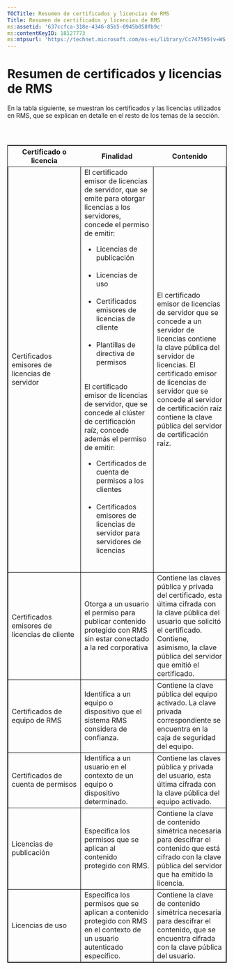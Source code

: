```yaml
---
TOCTitle: Resumen de certificados y licencias de RMS
Title: Resumen de certificados y licencias de RMS
ms:assetid: '637ccfca-318e-4346-85b5-0945b058fb9c'
ms:contentKeyID: 18127773
ms:mtpsurl: 'https://technet.microsoft.com/es-es/library/Cc747595(v=WS.10)'
---
```


Resumen de certificados y licencias de RMS
==========================================

En la tabla siguiente, se muestran los certificados y las licencias utilizados en RMS, que se explican en detalle en el resto de los temas de la sección.

###  

 
<table style="border:1px solid black;">
<colgroup>
<col width="33%" />
<col width="33%" />
<col width="33%" />
</colgroup>
<thead>
<tr class="header">
<th>Certificado o licencia</th>
<th>Finalidad</th>
<th>Contenido</th>
</tr>
</thead>
<tbody>
<tr class="odd">
<td style="border:1px solid black;">Certificados emisores de licencias de servidor</td>
<td style="border:1px solid black;">El certificado emisor de licencias de servidor, que se emite para otorgar licencias a los servidores, concede el permiso de emitir:
<ul>
<li>Licencias de publicación<br />
<br />
</li>
<li>Licencias de uso<br />
<br />
</li>
<li>Certificados emisores de licencias de cliente<br />
<br />
</li>
<li>Plantillas de directiva de permisos<br />
<br />
</li>
</ul>
El certificado emisor de licencias de servidor, que se concede al clúster de certificación raíz, concede además el permiso de emitir:
<ul>
<li>Certificados de cuenta de permisos a los clientes<br />
<br />
</li>
<li>Certificados emisores de licencias de servidor para servidores de licencias<br />
<br />
</li>
</ul></td>
<td style="border:1px solid black;">El certificado emisor de licencias de servidor que se concede a un servidor de licencias contiene la clave pública del servidor de licencias.
El certificado emisor de licencias de servidor que se concede al servidor de certificación raíz contiene la clave pública del servidor de certificación raíz.</td>
</tr>
<tr class="even">
<td style="border:1px solid black;">Certificados emisores de licencias de cliente</td>
<td style="border:1px solid black;">Otorga a un usuario el permiso para publicar contenido protegido con RMS sin estar conectado a la red corporativa</td>
<td style="border:1px solid black;">Contiene las claves pública y privada del certificado, esta última cifrada con la clave pública del usuario que solicitó el certificado. Contiene, asimismo, la clave pública del servidor que emitió el certificado.</td>
</tr>
<tr class="odd">
<td style="border:1px solid black;">Certificados de equipo de RMS</td>
<td style="border:1px solid black;">Identifica a un equipo o dispositivo que el sistema RMS considera de confianza.</td>
<td style="border:1px solid black;">Contiene la clave pública del equipo activado. La clave privada correspondiente se encuentra en la caja de seguridad del equipo.</td>
</tr>
<tr class="even">
<td style="border:1px solid black;">Certificados de cuenta de permisos</td>
<td style="border:1px solid black;">Identifica a un usuario en el contexto de un equipo o dispositivo determinado.</td>
<td style="border:1px solid black;">Contiene las claves pública y privada del usuario, esta última cifrada con la clave pública del equipo activado.</td>
</tr>
<tr class="odd">
<td style="border:1px solid black;">Licencias de publicación</td>
<td style="border:1px solid black;">Especifica los permisos que se aplican al contenido protegido con RMS.</td>
<td style="border:1px solid black;">Contiene la clave de contenido simétrica necesaria para descifrar el contenido que está cifrado con la clave pública del servidor que ha emitido la licencia.</td>
</tr>
<tr class="even">
<td style="border:1px solid black;">Licencias de uso</td>
<td style="border:1px solid black;">Especifica los permisos que se aplican a contenido protegido con RMS en el contexto de un usuario autenticado específico.</td>
<td style="border:1px solid black;">Contiene la clave de contenido simétrica necesaria para descifrar el contenido, que se encuentra cifrada con la clave pública del usuario.</td>
</tr>
</tbody>
</table>
